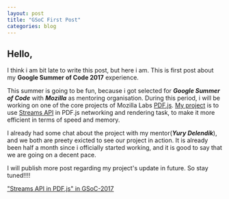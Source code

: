 ```yaml
---
layout: post
title: "GSoC First Post"
categories: blog
---
```


## Hello,

I think i am bit late to write this post, but here i am. This is first post about
my **Google Summer of Code 2017** experience.

This summer is going to be fun, because i got selected for **_Google Summer of Code_** with
**_Mozilla_** as mentoring organisation. During this period, i will be working on one of the core projects of Mozilla Labs [PDF.js](https://github.com/mozilla/pdf.js). [My project](https://github.com/mozilla/pdf.js/projects/4) is to use [Streams API](https://github.com/whatwg/streams) in PDF.js networking and rendering task, to make it more efficient in terms of speed and memory.

I already had some chat about the project with my mentor(**_Yury Delendik_**), and we both are
preety exicted to see our project in action. It is already been half a month since i officially started working, and it is good to say that we are going on a decent pace.

I will publish more post regarding my project's update in future. So stay tuned!!!!

<a markdown="0" href="https://summerofcode.withgoogle.com/projects/#5056427950342144" class="btn btn-success">"Streams API in PDF.js" in GSoC-2017</a>
